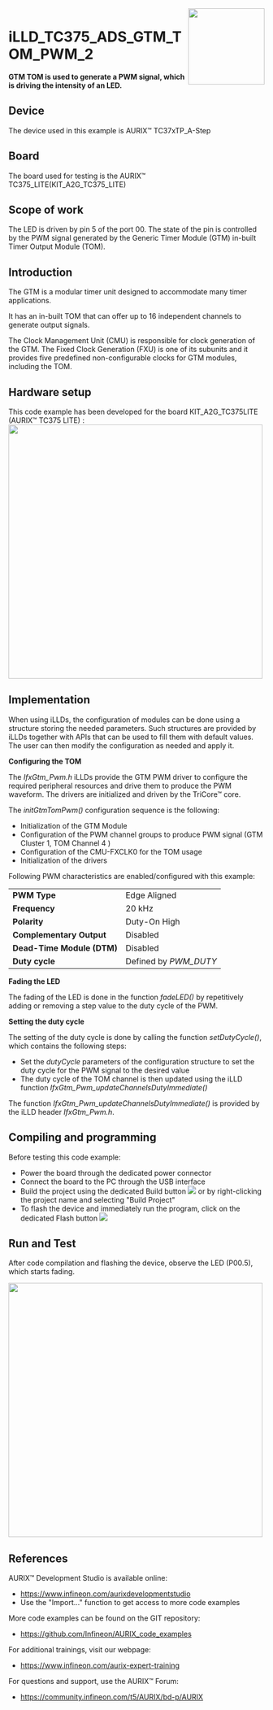 <img src="./Images/IFX_LOGO_600.gif" align="right" width="150" />  

# iLLD_TC375_ADS_GTM_TOM_PWM_2  
**GTM TOM is used to generate a PWM signal, which is driving the intensity of an LED.**  

## Device  
The device used in this example is AURIX&trade; TC37xTP_A-Step

## Board  
The board used for testing is the AURIX&trade; TC375_LITE(KIT_A2G_TC375_LITE)

## Scope of work  
The LED is driven by pin 5 of the port 00. The state of the pin is controlled by the PWM signal generated by the Generic Timer Module (GTM) in-built Timer Output Module (TOM).

## Introduction  
The GTM is a modular timer unit designed to accommodate many timer applications.

It has an in-built TOM that can offer up to 16 independent channels to generate output signals.

The Clock Management Unit (CMU) is responsible for clock generation of the GTM. The Fixed Clock Generation (FXU) is one of its subunits and it provides five predefined non-configurable clocks for GTM modules, including the TOM.

## Hardware setup  
This code example has been developed for the board KIT_A2G_TC375LITE (AURIX&trade; TC375 LITE) :   
<img src="./Images/LiteKit_V2_Top.png" width="500" />  
                             

## Implementation

When using iLLDs, the configuration of modules can be done using a structure storing the needed parameters. Such structures are provided by iLLDs together with APIs that can be used to fill them with default values. The user can then modify the configuration as needed and apply it.
 
**Configuring the TOM** 
 
The *IfxGtm_Pwm.h* iLLDs provide the GTM PWM driver to configure the required peripheral resources and drive them to produce the PWM waveform.
The drivers are initialized and driven by the TriCore&trade; core.
  
The *initGtmTomPwm()* configuration sequence is the following:
* Initialization of the GTM Module
* Configuration of the PWM channel groups to produce PWM signal (GTM Cluster 1, TOM Channel 4 )
* Configuration of the CMU-FXCLK0 for the TOM usage
* Initialization of the drivers  


Following PWM characteristics are enabled/configured with this example:

<table>
    <tbody>
        <tr>
            <td><b>PWM Type</b></td>
            <td>Edge Aligned</td>
        </tr>
        <tr>
            <td><b>Frequency</b></td>
            <td>20 kHz</td>
        </tr>
        <tr>
            <td><b>Polarity</b></td>
            <td>Duty-On High</td>
        </tr>
        <tr>
            <td><b>Complementary Output</b></td>
            <td>Disabled</td>
        </tr>
        <tr>
            <td><b>Dead-Time Module (DTM)</b></td>
            <td>Disabled</td>
        </tr>
        <tr>
            <td><b>Duty cycle</b></td>
            <td>Defined by <i>PWM_DUTY</i></td>
        </tr>
    </tbody>
</table>

**Fading the LED**

The fading of the LED is done in the function *fadeLED()* by repetitively adding or removing a step value to the duty cycle of the PWM.

**Setting the duty cycle**

The setting of the duty cycle is done by calling the function *setDutyCycle()*, which contains the following steps:
- Set the *dutyCycle* parameters of the configuration structure to set the duty cycle for the PWM signal to the desired value
- The duty cycle of the TOM channel is then updated using the iLLD function *IfxGtm_Pwm_updateChannelsDutyImmediate()*

The function *IfxGtm_Pwm_updateChannelsDutyImmediate()* is provided by the iLLD header *IfxGtm_Pwm.h*.

## Compiling and programming
Before testing this code example:  
- Power the board through the dedicated power connector 
- Connect the board to the PC through the USB interface
- Build the project using the dedicated Build button <img src="./Images/build_activeproj.gif" /> or by right-clicking the project name and selecting "Build Project"
- To flash the device and immediately run the program, click on the dedicated Flash button <img src="./Images/micro.png" />  


## Run and Test   
After code compilation and flashing the device, observe the LED (P00.5), which starts fading.

<img src="./Images/KIT_TC375_LITE_With_GTM_TOM_PWM2.png" width="500" />  



## References  
AURIX&trade; Development Studio is available online:  
- <https://www.infineon.com/aurixdevelopmentstudio>  
- Use the "Import..." function to get access to more code examples  

More code examples can be found on the GIT repository:  
- <https://github.com/Infineon/AURIX_code_examples>  

For additional trainings, visit our webpage:  
- <https://www.infineon.com/aurix-expert-training>

For questions and support, use the AURIX&trade; Forum:  
- <https://community.infineon.com/t5/AURIX/bd-p/AURIX>  
